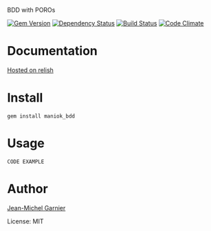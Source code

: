 BDD with POROs

[![Gem Version](https://badge.fury.io/rb/maniok_bdd.png)](http://badge.fury.io/rb/maniok_bdd) [![Dependency Status](https://gemnasium.com/21croissants/maniok_bdd.png)](https://gemnasium.com/21croissants/maniok_bdd) [![Build Status](https://travis-ci.org/21croissants/maniok_bdd.png?branch=master)](https://travis-ci.org/21croissants/maniok_bdd) [![Code Climate](https://codeclimate.com/badge.png)](https://codeclimate.com/github/21croissants/maniok_bdd)

# Documentation

[Hosted on relish](https://www.relishapp.com/21croissants/maniok-bdd)

# Install

    gem install maniok_bdd

# Usage

    CODE EXAMPLE

# Author

[Jean-Michel Garnier](http://21croissants.com)<br/>

License: MIT<br/>
